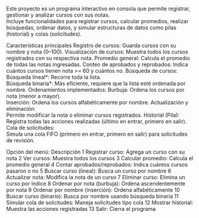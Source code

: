 Este proyecto es un programa interactivo en consola que permite registrar, gestionar y analizar cursos con sus notas.  
Incluye funcionalidades para registrar cursos, calcular promedios, realizar búsquedas, ordenar datos, y simular estructuras de datos como pilas (historial) y colas (solicitudes).

Características principales
Registro de cursos:
Guarda cursos con su nombre y nota (0–100).
Visualización de cursos: 
Muestra todos los cursos registrados con su respectiva nota.
Promedio general:
Calcula el promedio de todas las notas ingresadas.
Conteo de aprobados y reprobados:
Indica cuántos cursos tienen nota >= 60 y cuántos no.
Búsqueda de cursos:  
Búsqueda lineal*: Recorre toda la lista.  
Búsqueda binaria*: Más eficiente, requiere que la lista esté ordenada por nombre.
Ordenamientos implementados: 
Burbuja: Ordena los cursos por nota (menor a mayor).  
Inserción: Ordena los cursos alfabéticamente por nombre.
Actualización y eliminación:  
Permite modificar la nota o eliminar cursos registrados.
Historial (Pila):  
Registra todas las acciones realizadas (último en entrar, primero en salir).
Cola de solicitudes:  
Simula una cola FIFO (primero en entrar, primero en salir) para solicitudes de revisión.


Opción del menú: Descripción 
 1️ Registrar curso: Agrega un curso con su nota 
 2️ Ver cursos: Muestra todos los cursos 
 3️ Calcular promedio: Calcula el promedio general 
 4️ Contar aprobados/reprobados: Indica cuántos cursos pasaron o no 
 5️ Buscar curso (lineal): Busca un curso por nombre 
 6️ Actualizar nota: Modifica la nota de un curso 
 7️ Eliminar curso: Elimina un curso por índice 
 8️ Ordenar por nota (burbuja): Ordena ascendentemente por nota 
 9️ Ordenar por nombre (inserción): Ordena alfabéticamente 
 10 Buscar curso (binario): Busca por nombre usando búsqueda binaria 
 11 Simular cola de solicitudes: Maneja solicitudes tipo cola 
 12 Mostrar historial: Muestra las acciones registradas 
 13 Salir: Cierra el programa 
